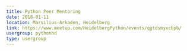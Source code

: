 ```yaml
---
title: Python Peer Mentoring
date: 2018-01-11
location: Marsilius-Arkaden, Heidelberg
link: https://www.meetup.com/HeidelbergPython/events/qgtdsmyxcbpb/
usergroup: pythonhd
type: usergroup
---
```

